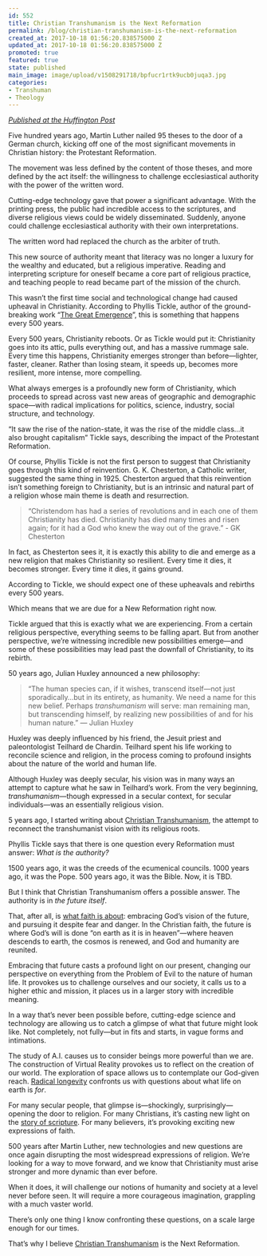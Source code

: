 ```yaml
---
id: 552
title: Christian Transhumanism is the Next Reformation
permalink: /blog/christian-transhumanism-is-the-next-reformation
created_at: 2017-10-18 01:56:20.838575000 Z
updated_at: 2017-10-18 01:56:20.838575000 Z
promoted: true
featured: true
state: published
main_image: image/upload/v1508291718/bpfucr1rtk9ucb0juqa3.jpg
categories:
- Transhuman
- Theology
---
```

*[Published at the Huffington Post](https://www.huffingtonpost.com/entry/59e40d37e4b09e31db975a6c)*

Five hundred years ago, Martin Luther nailed 95 theses to the door of a German church, kicking off one of the most significant movements in Christian history: the Protestant Reformation. 

The movement was less defined by the content of those theses, and more defined by the act itself: the willingness to challenge ecclesiastical authority with the power of the written word. 

Cutting-edge technology gave that power a significant advantage. With the printing press, the public had incredible access to the scriptures, and diverse religious views could be widely disseminated. Suddenly, anyone could challenge ecclesiastical authority with their own interpretations. 

The written word had replaced the church as the arbiter of truth. 

This new source of authority meant that literacy was no longer a luxury for the wealthy and educated, but a religious imperative. Reading and interpreting scripture for oneself became a core part of religious practice, and teaching people to read became part of the mission of the church.

This wasn’t the first time social and technological change had caused upheaval in Christianity. According to Phyllis Tickle, author of the ground-breaking work “[The Great Emergence](http://amzn.to/2wXOudE)”, this is something that happens every 500 years.

Every 500 years, Christianity reboots. Or as Tickle would put it: Christianity goes into its attic, pulls everything out, and has a massive rummage sale. Every time this happens, Christianity emerges stronger than before—lighter, faster, cleaner. Rather than losing steam, it speeds up, becomes more resilient, more intense, more compelling. 

What always emerges is a profoundly new form of Christianity, which proceeds to spread across vast new areas of geographic and demographic space—with radical implications for politics, science, industry, social structure, and technology.

“It saw the rise of the nation-state, it was the rise of the middle class…it also brought capitalism” Tickle says, describing the impact of the Protestant Reformation. 

Of course, Phyllis Tickle is not the first person to suggest that Christianity goes through this kind of reinvention. G. K. Chesterton, a Catholic writer, suggested the same thing in 1925. Chesterton argued that this reinvention isn’t something foreign to Christianity, but is an intrinsic and natural part of a religion whose main theme is death and resurrection. 

> “Christendom has had a series of revolutions and in each one of them Christianity has died. Christianity has died many times and risen again; for it had a God who knew the way out of the grave.” - GK Chesterton

In fact, as Chesterton sees it, it is exactly this ability to die and emerge as a new religion that makes Christianity so resilient. Every time it dies, it becomes stronger. Every time it dies, it gains ground.

According to Tickle, we should expect one of these upheavals and rebirths every 500 years.

Which means that we are due for a New Reformation right now.

Tickle argued that this is exactly what we are experiencing. From a certain religious perspective, everything seems to be falling apart. But from another perspective, we’re witnessing incredible new possibilities emerge—and some of these possibilities may lead past the downfall of Christianity, to its rebirth. 

50 years ago, Julian Huxley announced a new philosophy:

> “The human species can, if it wishes, transcend itself—not just sporadically…but in its entirety, as humanity. We need a name for this new belief. Perhaps *transhumanism* will serve: man remaining man, but trans­cending himself, by realizing new possibilities of and for his human nature.” — Julian Huxley

Huxley was deeply influenced by his friend, the Jesuit priest and paleontologist Teilhard de Chardin. Teilhard spent his life working to reconcile science and religion, in the process coming to profound insights about the nature of the world and human life. 

Although Huxley was deeply secular, his vision was in many ways an attempt to capture what he saw in Teilhard’s work. From the very beginning, *transhumanism*—though expressed in a secular context, for secular individuals—was an essentially religious vision.

5 years ago, I started writing about [Christian Transhumanism](http://micahredding.com/blog/2012/04/25/christianity-transhumanism), the attempt to reconnect the transhumanist vision with its religious roots.

Phyllis Tickle says that there is one question every Reformation must answer: *What is the authority?*

1500 years ago, it was the creeds of the ecumenical councils.
1000 years ago, it was the Pope.
500 years ago, it was the Bible.
Now, it is TBD.

But I think that Christian Transhumanism offers a possible answer. The authority is in *the future itself*. 

That, after all, is [what faith is about](http://micahredding.com/blog/2016/02/04/faith-of-the-martian): embracing God’s vision of the future, and pursuing it despite fear and danger. In the Christian faith, the future is where God’s will is done “on earth as it is in heaven”—where heaven descends to earth, the cosmos is renewed, and God and humanity are reunited.

Embracing that future casts a profound light on our present, changing our perspective on everything from the Problem of Evil to the nature of human life. It provokes us to challenge ourselves and our society, it calls us to a higher ethic and mission, it places us in a larger story with incredible meaning.

In a way that’s never been possible before, cutting-edge science and technology are allowing us to catch a glimpse of what that future might look like. Not completely, not fully—but in fits and starts, in vague forms and intimations.

The study of A.I. causes us to consider beings more powerful than we are. The construction of Virtual Reality provokes us to reflect on the creation of our world. The exploration of space allows us to contemplate our God-given reach. [Radical longevity](http://micahredding.com/blog/2016/02/17/why-christians-should-support-radical-life-extension) confronts us with questions about what life on earth is *for*.

For many secular people, that glimpse is—shockingly, surprisingly—opening the door to religion. For many Christians, it’s casting new light on the [story of scripture](http://micahredding.com/blog/partnership-with-god). For many believers, it’s provoking exciting new expressions of faith.

500 years after Martin Luther, new technologies and new questions are once again disrupting the most widespread expressions of religion. We’re looking for a way to move forward, and we know that Christianity must arise stronger and more dynamic than ever before.

When it does, it will challenge our notions of humanity and society at a level never before seen. It will require a more courageous imagination, grappling with a much vaster world. 

There’s only one thing I know confronting these questions, on a scale large enough for our times.

That’s why I believe [Christian Transhumanism](https://www.christiantranshumanism.org/) is the Next Reformation.
